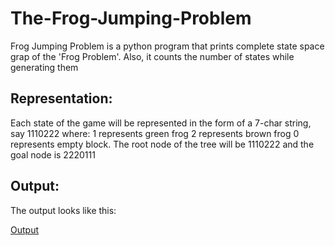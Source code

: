 # The-Frog-Jumping-Problem

Frog Jumping Problem is a python program that prints complete state space grap of the 'Frog Problem'. Also, it counts the number of states while generating them 

## Representation:

Each state of the game will be represented in the form of a 7-char string, say 1110222 where:  1 represents green frog 2 represents brown frog 0 represents empty block. The root node of the tree will be 1110222 and the goal node is 2220111

## Output:
 
 The output looks like this:
 
 [Output]("https://github.com/Agha-Muqarib/The-Frog-Jumping-Problem/blob/main/Images/Output.png")
